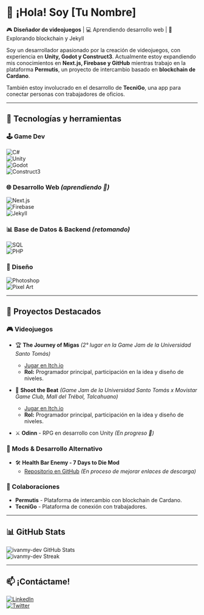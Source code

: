 # 👋 ¡Hola! Soy [Tu Nombre]  

🎮 **Diseñador de videojuegos** | 💻 Aprendiendo desarrollo web | 🚀 Explorando blockchain y Jekyll  

Soy un desarrollador apasionado por la creación de videojuegos, con experiencia en **Unity, Godot y Construct3**. Actualmente estoy expandiendo mis conocimientos en **Next.js, Firebase y GitHub** mientras trabajo en la plataforma **Permutis**, un proyecto de intercambio basado en **blockchain de Cardano**.  

También estoy involucrado en el desarrollo de **TecniGo**, una app para conectar personas con trabajadores de oficios.  

---

## 🚀 Tecnologías y herramientas  

### **🕹️ Game Dev**  
![C#](https://img.shields.io/badge/C%23-%23239120.svg?style=flat&logo=c-sharp&logoColor=white)  
![Unity](https://img.shields.io/badge/Unity-%23000000.svg?style=flat&logo=unity&logoColor=white)  
![Godot](https://img.shields.io/badge/Godot-%23478CBF.svg?style=flat&logo=godot-engine&logoColor=white)  
![Construct3](https://img.shields.io/badge/Construct3-%23FF7F50.svg?style=flat&logo=construct3&logoColor=white)  

### **🌐 Desarrollo Web** *(aprendiendo 🚀)*  
![Next.js](https://img.shields.io/badge/Next.js-000000?style=flat&logo=nextdotjs&logoColor=white)  
![Firebase](https://img.shields.io/badge/Firebase-%23FFCA28.svg?style=flat&logo=firebase&logoColor=white)  
![Jekyll](https://img.shields.io/badge/Jekyll-%23CC0000.svg?style=flat&logo=jekyll&logoColor=white)  

### **📊 Base de Datos & Backend** *(retomando)*  
![SQL](https://img.shields.io/badge/SQL-%2307405e.svg?style=flat&logo=mysql&logoColor=white)  
![PHP](https://img.shields.io/badge/PHP-%23777BB4.svg?style=flat&logo=php&logoColor=white)  

### **🎨 Diseño**  
![Photoshop](https://img.shields.io/badge/Adobe%20Photoshop-%2331A8FF.svg?style=flat&logo=adobe-photoshop&logoColor=white)  
![Pixel Art](https://img.shields.io/badge/Pixel%20Art-%23FFD700.svg?style=flat)  

---

## 📌 Proyectos Destacados  
### **🎮 Videojuegos**  
- 🏆 **The Journey of Migas** *(2° lugar en la Game Jam de la Universidad Santo Tomás)*  
  - [Jugar en Itch.io](https://itch.io/jam/dvj-first-jam/rate/2939414)  
  - **Rol:** Programador principal, participación en la idea y diseño de niveles.  

- 🎵 **Shoot the Beat** *(Game Jam de la Universidad Santo Tomás x Movistar Game Club, Mall del Trébol, Talcahuano)*  
  - [Jugar en Itch.io](https://itch.io/jam/dvj-first-jam/rate/3137515)  
  - **Rol:** Programador principal, participación en la idea y diseño de niveles.  

- ⚔️ **Odinn** - RPG en desarrollo con Unity *(En progreso 🚀)*  

### **🔧 Mods & Desarrollo Alternativo**  
- 🛠️ **Health Bar Enemy - 7 Days to Die Mod**  
  - [Repositorio en GitHub](https://github.com/ivanmy-dev/7DTD-MODS-IVANMY/tree/main/BarradeVidaEnemigos%20-%20HealthBarEnemy) *(En proceso de mejorar enlaces de descarga)*  

### **🤝 Colaboraciones**  
- **Permutis** - Plataforma de intercambio con blockchain de Cardano.  
- **TecniGo** - Plataforma de conexión con trabajadores.  

---

## 📊 GitHub Stats  
![ivanmy-dev GitHub Stats](https://github-readme-stats.vercel.app/api?username=ivanmy-dev&show_icons=true&theme=radical)  
![ivanmy-dev Streak](https://streak-stats.demolab.com/?user=ivanmy-dev&theme=radical)  

---

## 📫 ¡Contáctame!  
[![LinkedIn](https://img.shields.io/badge/LinkedIn-blue?style=flat&logo=linkedin)](https://linkedin.com/in/tuusuario)  
[![Twitter](https://img.shields.io/badge/Twitter-blue?style=flat&logo=twitter)](https://twitter.com/tuusuario)  

